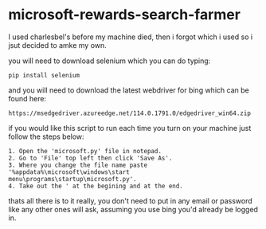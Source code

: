 # microsoft-rewards-search-farmer
I used charlesbel's before my machine died, then i forgot which i used so i jsut decided to amke my own.

you will need to download selenium which you can do typing:
```
pip install selenium
```

and you will need to download the latest webdriver for bing which can be found here:
```
https://msedgedriver.azureedge.net/114.0.1791.0/edgedriver_win64.zip
```

if you would like this script to run each time you turn on your machine just follow the steps below:
```
1. Open the 'microsoft.py' file in notepad.
2. Go to 'File' top left then click 'Save As'.
3. Where you change the file name paste '%appdata%\microsoft\windows\start menu\programs\startup\microsoft.py'.
4. Take out the ' at the begining and at the end.
```

thats all there is to it really, you don't need to put in any email or password like any other ones will ask, assuming you use bing you'd already be logged in. 
